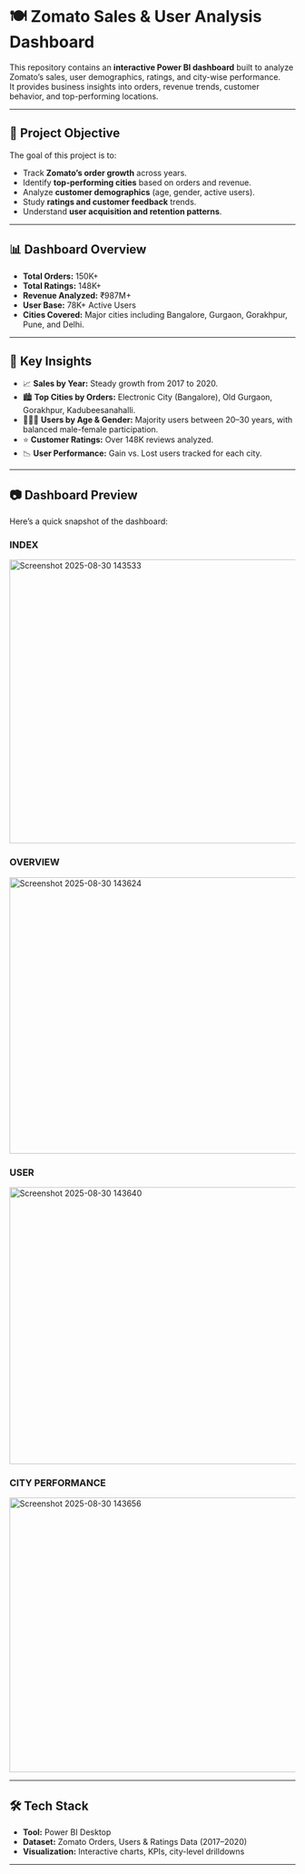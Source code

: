 # 🍽️ Zomato Sales & User Analysis Dashboard

This repository contains an **interactive Power BI dashboard** built to analyze Zomato’s sales, user demographics, ratings, and city-wise performance.  
It provides business insights into orders, revenue trends, customer behavior, and top-performing locations.

---
## 🎯 Project Objective
The goal of this project is to:
- Track **Zomato’s order growth** across years.
- Identify **top-performing cities** based on orders and revenue.
- Analyze **customer demographics** (age, gender, active users).
- Study **ratings and customer feedback** trends.
- Understand **user acquisition and retention patterns**.

---
## 📊 Dashboard Overview
- **Total Orders:** 150K+
- **Total Ratings:** 148K+
- **Revenue Analyzed:** ₹987M+
- **User Base:** 78K+ Active Users
- **Cities Covered:** Major cities including Bangalore, Gurgaon, Gorakhpur, Pune, and Delhi.

---

## 🚀 Key Insights
- 📈 **Sales by Year:** Steady growth from 2017 to 2020.  
- 🏙️ **Top Cities by Orders:** Electronic City (Bangalore), Old Gurgaon, Gorakhpur, Kadubeesanahalli.  
- 👨‍👩‍👧 **Users by Age & Gender:** Majority users between 20–30 years, with balanced male-female participation.  
- ⭐ **Customer Ratings:** Over 148K reviews analyzed.  
- 📉 **User Performance:** Gain vs. Lost users tracked for each city.  

---

## 📷 Dashboard Preview
Here’s a quick snapshot of the dashboard:
<h3>INDEX</h3>
<img width="936" height="500" alt="Screenshot 2025-08-30 143533" src="https://github.com/user-attachments/assets/a7cc580a-c1c1-4dbd-be34-6f8b947ea0c2" />
<H3>OVERVIEW</H3>
<img width="866" height="487" alt="Screenshot 2025-08-30 143624" src="https://github.com/user-attachments/assets/d22561f2-ad9d-45a3-b336-ec1590054e87" />
<H3>USER</H3>
<img width="866" height="488" alt="Screenshot 2025-08-30 143640" src="https://github.com/user-attachments/assets/7806385e-93dc-4fe9-aed4-617ff10cc24d" />
<H3>CITY PERFORMANCE</H3>
<img width="864" height="484" alt="Screenshot 2025-08-30 143656" src="https://github.com/user-attachments/assets/3c2e59fc-ca6a-4f3f-b428-6730fdb570c0" />


---

## 🛠️ Tech Stack
- **Tool:** Power BI Desktop  
- **Dataset:** Zomato Orders, Users & Ratings Data (2017–2020)  
- **Visualization:** Interactive charts, KPIs, city-level drilldowns  

---

